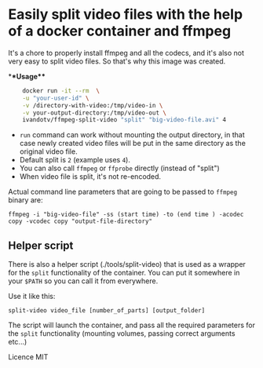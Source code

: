 # Easily split video files with the help of a docker container and ffmpeg

It's a chore to properly install ffmpeg and all the codecs, and it's also not very easy to split video files. So that's why this image was created.

\***\*Usage\*\***

```bash
    docker run -it --rm  \
    -u "your-user-id" \
    -v /directory-with-video:/tmp/video-in \
    -v your-output-directory:/tmp/video-out \
    ivandotv/ffmpeg-split-video "split" "big-video-file.avi" 4
```

- `run` command can work without mounting the output directory, in that case newly created video files will be put in the same directory as the original video file.
- Default split is `2` (example uses `4`).
- You can also call `ffmpeg` or `ffprobe` directly (instead of "split")
- When video file is split, it's not re-encoded.

Actual command line parameters that are going to be passed to `ffmpeg` binary are:

`ffmpeg -i "big-video-file" -ss (start time) -to (end time ) -acodec copy -vcodec copy "output-file-directory"`

## Helper script

There is also a helper script (./tools/split-video) that is used as a wrapper for the `split` functionality of the container.
You can put it somewhere in your `$PATH` so you can call it from everywhere.

Use it like this:

`split-video video_file [number_of_parts] [output_folder]`

The script will launch the container, and pass all the required parameters for the `split` functionality (mounting volumes, passing correct arguments etc...)

Licence MIT
